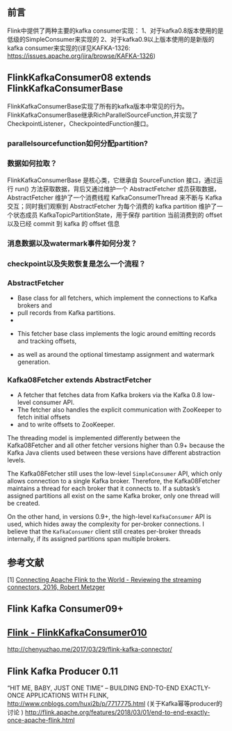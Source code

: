 ## 前言
Flink中提供了两种主要的kafka consumer实现：
1、对于kafka0.8版本使用的是低级的SimpleConsumer来实现的
2、对于kafka0.9以上版本使用的是新版的kafka consumer来实现的(详见KAFKA-1326: https://issues.apache.org/jira/browse/KAFKA-1326)

## FlinkKafkaConsumer08 extends FlinkKafkaConsumerBase
FlinkKafkaConsumerBase实现了所有的kafka版本中常见的行为。FlinkKafkaConsumerBase继承RichParallelSourceFunction,并实现了CheckpointListener，CheckpointedFunction接口。
### parallelsourcefunction如何分配partition?

### 数据如何拉取？
FlinkKafkaConsumerBase 是核心类，它继承自 SourceFunction 接口，通过运行 run() 方法获取数据，背后又通过维护一个 AbstractFetcher 成员获取数据，AbstractFetcher 维护了一个消费线程 KafkaConsumerThread 来不断与 Kafka 交互；同时我们观察到 AbstractFetcher 为每个消费的 kafka partition 维护了一个状态成员 KafkaTopicPartitionState，用于保存 partition 当前消费到的 offset 以及已经 commit 到 kafka 的 offset 信息
### 消息数据以及watermark事件如何分发？
### checkpoint以及失败恢复是怎么一个流程？

### AbstractFetcher
 * Base class for all fetchers, which implement the connections to Kafka brokers and
 * pull records from Kafka partitions.
 *
 * <p>This fetcher base class implements the logic around emitting records and tracking offsets,
 * as well as around the optional timestamp assignment and watermark generation.

### Kafka08Fetcher extends AbstractFetcher
 * A fetcher that fetches data from Kafka brokers via the Kafka 0.8 low-level consumer API.
 * The fetcher also handles the explicit communication with ZooKeeper to fetch initial offsets
 * and to write offsets to ZooKeeper.


The threading model is implemented differently between the Kafka08Fetcher and all other fetcher versions higher than 0.9+ because the Kafka Java clients used between these versions have different abstraction levels.

The Kafka08Fetcher still uses the low-level `SimpleConsumer` API, which only allows connection to a single Kafka broker. Therefore, the Kafka08Fetcher maintains a thread for each broker that it connects to. If a subtask’s assigned partitions all exist on the same Kafka broker, only one thread will be created.

On the other hand, in versions 0.9+, the high-level `KafkaConsumer` API is used, which hides away the complexity for per-broker connections. I believe that the `KafkaConsumer` client still creates per-broker threads internally, if its assigned partitions span multiple brokers.


## 参考文献
[1] [Connecting Apache Flink to the World - Reviewing the streaming connectors, 2016, Robert Metzger](https://www.slideshare.net/FlinkForward/robert-metzger-connecting-apache-flink-to-the-world-reviewing-the-streaming-connectors)


## Flink Kafka Consumer09+
## [Flink - FlinkKafkaConsumer010](http://www.cnblogs.com/fxjwind/p/6957844.html)
http://chenyuzhao.me/2017/03/29/flink-kafka-connector/

## Flink Kafka Producer 0.11
“HIT ME, BABY, JUST ONE TIME” – BUILDING END-TO-END EXACTLY-ONCE APPLICATIONS WITH FLINK, 
http://www.cnblogs.com/huxi2b/p/7717775.html (关于Kafka幂等producer的讨论 )
http://flink.apache.org/features/2018/03/01/end-to-end-exactly-once-apache-flink.html

